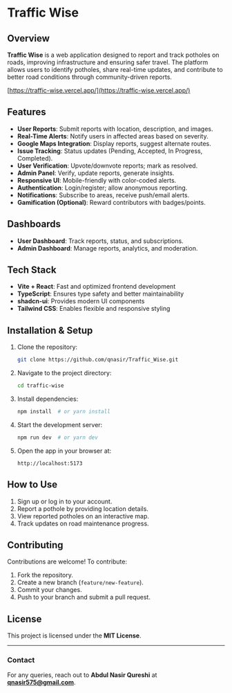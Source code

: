 # Traffic Wise 

## Overview

**Traffic Wise** is a web application designed to report and track potholes on roads, improving infrastructure and ensuring safer travel. The platform allows users to identify potholes, share real-time updates, and contribute to better road conditions through community-driven reports.

[https://traffic-wise.vercel.app/](https://traffic-wise.vercel.app/)

## Features

- **User Reports**: Submit reports with location, description, and images.
- **Real-Time Alerts**: Notify users in affected areas based on severity.
- **Google Maps Integration**: Display reports, suggest alternate routes.
- **Issue Tracking**: Status updates (Pending, Accepted, In Progress, Completed).
- **User Verification**: Upvote/downvote reports; mark as resolved.
- **Admin Panel**: Verify, update reports, generate insights.
- **Responsive UI**: Mobile-friendly with color-coded alerts.
- **Authentication**: Login/register; allow anonymous reporting.
- **Notifications**: Subscribe to areas, receive push/email alerts.
- **Gamification (Optional)**: Reward contributors with badges/points.

## Dashboards

- **User Dashboard**: Track reports, status, and subscriptions.
- **Admin Dashboard**: Manage reports, analytics, and moderation.

## Tech Stack

- **Vite + React**: Fast and optimized frontend development
- **TypeScript**: Ensures type safety and better maintainability
- **shadcn-ui**: Provides modern UI components
- **Tailwind CSS**: Enables flexible and responsive styling

## Installation & Setup

1. Clone the repository:
   ```bash
   git clone https://github.com/qnasir/Traffic_Wise.git
   ```
2. Navigate to the project directory:
   ```bash
   cd traffic-wise
   ```
3. Install dependencies:
   ```bash
   npm install  # or yarn install
   ```
4. Start the development server:
   ```bash
   npm run dev  # or yarn dev
   ```
5. Open the app in your browser at:
   ```
   http://localhost:5173
   ```

## How to Use

1. Sign up or log in to your account.
2. Report a pothole by providing location details.
3. View reported potholes on an interactive map.
4. Track updates on road maintenance progress.

## Contributing

Contributions are welcome! To contribute:

1. Fork the repository.
2. Create a new branch (`feature/new-feature`).
3. Commit your changes.
4. Push to your branch and submit a pull request.

## License

This project is licensed under the **MIT License**.

---

### Contact

For any queries, reach out to **Abdul Nasir Qureshi** at [**qnasir575@gmail.com**](mailto:qnasir575@gmail.com).

